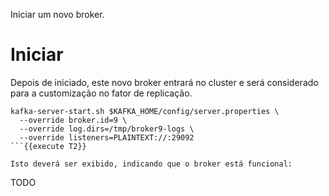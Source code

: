 Iniciar um novo broker.

# Iniciar 

Depois de iniciado, este novo broker entrará no cluster e será considerado para
a customização no fator de replicação.

```
kafka-server-start.sh $KAFKA_HOME/config/server.properties \
  --override broker.id=9 \
  --override log.dirs=/tmp/broker9-logs \
  --override listeners=PLAINTEXT://:29092
```{{execute T2}}

Isto deverá ser exibido, indicando que o broker está funcional:

```
TODO
```